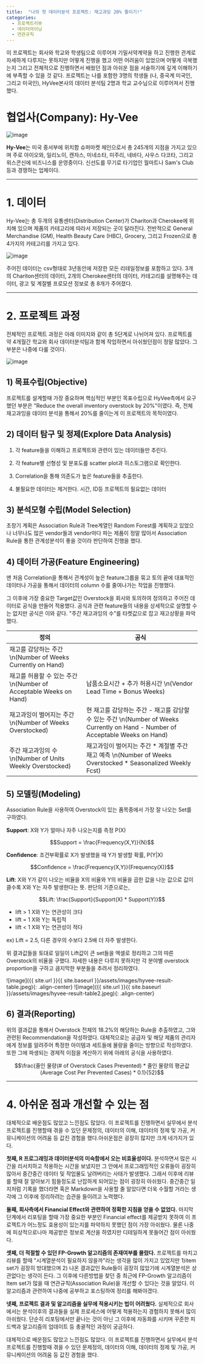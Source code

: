 ```yaml
---
title:  "나의 첫 데이터분석 프로젝트: 재고과잉 20% 줄이기!"
categories:
  - 프로젝트리뷰
  - 데이터마이닝
  - 연관규칙
---
```


이 프로젝트는 회사와 학교와 학생팀으로 이루어져 기밀서약계약을 하고 진행한 관계로 자세하게 다루지는 못하지만 어떻게 진행을 했고 어떤 어려움이 있었으며 어떻게 극복했는지 그리고 전체적으로 진행하면서 배웠던 점과 아쉬운 점을 서술하기에 깊게 이해하기에 부족할 수 있을 것 같다. 
프로젝트는 나를 포함한 3명의 학생들 (나, 중국계 미국인, 그리고 미국인), HyVee본사의 데이터 분석팀 2명과 학교 교수님으로 이루어져서 진행했다. 

# 협업사(Company): Hy-Vee

![image](https://user-images.githubusercontent.com/53207478/131266799-e35347ed-fa69-41bc-8806-c15aeeeceecf.png)

**Hy-Vee**는 미국 중서부에 위치함 슈퍼마켓 체인으로서 총 245개의 지점을 가지고 있으며 주로 아이오와, 일리노이, 캔자스, 미네소타, 미주리, 네바다, 사우스 다코타, 그리고 위스콘신에 비즈니스를 운영중이다.
신선도를 무기로 타기업인 월마트나 Sam's Club 등과 경쟁하는 업체이다.

---

# 1. 데이터

Hy-Vee는 총 두개의 유통센터(Distribution Center)가 Chariton과 Cherokee에 위치해 있으며 제품의 카테고리에 따라서 저장되는 곳이 달라진다. 
전반적으로 General Merchandise (GM), Health Beauty Care (HBC), Grocery, 그리고 Frozen으로 총 4가지의 카테고리를 가지고 있다.


![image](https://user-images.githubusercontent.com/53207478/131266804-94765755-6706-4a60-aba4-b0a932ac78c5.png)

주어진 데이터는 csv형태로 3년동안에 저장한 모든 리테일정보를 포함하고 있다. 3개의 Chariton센터의 데이터, 2개의 Cherokee센터의 데이터, 카테고리를 설명해주는 데이터, 광고 및 계절별 프로모션 정보로 총 8개가 주어졌다. 



---

# 2. 프로젝트 과정

전체적인 프로젝트 과정은 아래 이미지와 같이 총 5단계로 나뉘어져 있다. 프로젝트를 약 4개월간 학교와 회사 데이터분석팀과 함께 작업하면서 아쉬웠던점이 정말 많았다. 그 부분은 나중에 다룰 것이다. 

![image](https://user-images.githubusercontent.com/53207478/131266808-5c090f3b-3a00-43e6-9722-5655c47ac71e.png)


## 1) 목표수립(Objective)
프로젝트를 설계할때 가장 중요하며 핵심적인 부분인 목표수립으로 HyVee측에서 요구했던 부분은 "Reduce the overall inventory overstock by 20%"이였다. 
즉, 전체 재고과잉을 데이터 분석을 통해서 20%를 줄이는게 이 프로젝트의 목적이였다. 



## 2) 데이터 탐구 및 정제(Explore Data Analysis)

1) 각 feature들을 이해하고 프로젝트와 관련이 있는 데이터들만 추린다.

2) 각 feature별 선형성 및 분포도를 scatter plot과 히스토그램으로 확인한다.

3) Correlation을 통해 의존도가 높은 feature들을 추출한다.

4) 불필요한 데이터는 제거한다. 시간, ID등 프로젝트의 필요없는 데이터



## 3) 분석모형 수립(Model Selection)
초창기 계획은 Association Rule과 Tree계열인 Random Forest를 계획하고 있었으나 너무나도 많은 vendor들과 vendor마다 파는 제품이 정말 많아서 Association Rule을 통한 관계성분석이 좋을 것이라 판단하여 진행을 했다.



## 4) 데이터 가공(Feature Engineering)
맨 처음 Correlation을 통해서 관계성이 높은 feature그룹을 묶고 토의 끝에 대표적인 데이터나 가공을 통해서 데이터의 column 수를 줄여나가는 작업을 진행했다. 



그 이후에 가장 중요한 Target값인 Overstock을 회사와 토의하여 정의하고 주어진 데이터로 공식을 만들어 적용했다. 공식과 관련 feature들의 내용을 상세적으로 설명할 수는 없지만 공식은 이와 같다. "주간 재고과잉의 수"를 타켓값으로 잡고 재고상황을 파악했다. 

| 정의 | 공식 |
|---|---|
|재고를 감당하는 주간 \n(Number of Weeks Currently on Hand)| 
|재고를 허용할 수 있는 주간 \n(Number of Acceptable Weeks on Hand) | 납품소요시간 + 추가 허용시간  \n(Vendor Lead Time + Bonus Weeks)
|재고과잉이 벌어지는 주간 \n(Number of Weeks Overstocked)| 현 재고를 감당하는 주간 - 재고를 감당할 수 있는 주간 \n(Number of Weeks Currently on Hand - Number of Acceptable Weeks on Hand)
|주간 재고과잉의 수 \n(Number of Units Weekly Overstocked) | 재고과잉이 벌어지는 주간 * 계절별 주간 재고 예측 \n(Number of Weeks Overstocked * Seasonalized Weekly Fcst)

## 5) 모델링(Modeling) 
Association Rule을 사용하여 Overstock이 있는 품목중에서 가장 잘 나오는 Set를 구하였다.



**Support**: X와 Y가 얼마나 자주 나오는지를 측정 P(X)

$$Support = \frac{Frequency(X,Y)}{N}$$

**Confidence**: 조건부확률로 X가 발생했을 때 Y가 발생할 확률, P(Y|X)

$$Confidence  = \frac{Frequency(X,Y)}{Frequency(X)}$$

**Lift**: X와 Y가 같이 나오는 비율을 X의 비율와 Y의 비율을 곱한 값을 나눈 값으로 값이 클수록 X와 Y는 자주 발생한다는 뜻. 판단의 기준으로는,

$$Lift: \frac{Support}{Support(X) * Support(Y)}$$ 

- lift > 1 X와 Y는 연관성이 크다
- lift = 1 X와 Y는 독립적
- lift < 1 X와 Y는 연관성이 적다

ex) Lift = 2.5, 다른 경우의 수보다 2.5배 더 자주 발생한다.

위 결과값들을 토대로 일일이 Lift값이 큰 set들을 엑셀로 정리하고 그의 따른 Overstock의 비율을 구했다. 자세한 내용은 다루지 못하지만 각 분야별 overstock proportion을 구하고 큼지막한 부분들을 추려서 정리하였다.

![image]({{ site.url }}{{ site.baseurl }}/assets/images/hyvee-result-table.jpeg){: .align-center}
![image]({{ site.url }}{{ site.baseurl }}/assets/images/hyvee-result-table2.jpeg){: .align-center}


## 6) 결과(Reporting)

위의 결과값을 통해서 Overstock 전체의 18.2%의 해당하는 Rule을 추출하였고, 그와 관련된 Recommendation을 작성하였다. 대체적으로는 공급자 및 해당 제품의 관리자에게 정보를 알려주어 특정한 아이템과 세트들에 물량을 줄이는 방향으로 작성하였다. 또한 그에 파생되는 경제적 이점을 계산하기 위에 아래의 공식을 사용하였다.

$$\frac{줄인 물량(# of Overstock Cases Prevented) * 줄인 물량의 평균값(Average Cost Per Prevented Cases) * 0.1}{52}$$

---
# 4. 아쉬운 점과 개선할 수 있는 점
대체적으로 배운점도 많았고 느낀점도 많았다. 이 프로젝트를 진행하면서 실무에서 분석프로젝트를 진행할때 겪을 수 있던 문제정의, 데이터의 이해, 데이터의 정제 및 가공, 커뮤니케이션의 어려움 등 값진 경험을 했다.아쉬운점은 굉장히 많지만 크게 네가지가 있다.

 

**첫째, R 프로그래밍과 데이터분석의 미숙함에서 오는 비효율성이다.** 분석하면서 많은 시간을 리서치하고 적용하는 시간을 보냈지만 그 안에서 프로그래밍적인 오류들이 굉장히 많아서 중간중간 데이터 및 작업물도 날려버리는 사태가 발생했다. 그래서 이후에 리뷰를 할때 잘 알아보기 힘들정도로 난잡하게 되어있는 점이 굉장히 아쉬웠다. 중간중간 일지처럼 기록을 했더라면 혹은 Markdown을 사용할 줄 알았다면 더욱 수월할 거라는 생각에 그 이후에 정리하려는 습관을 들이려고 노력했다.

 

**둘째, 회사측에서 Financial Effect와 관련하여 정확한 지침을 얻을 수 없었다.** 마지막 단계에서 리포팅을 할때 가장 중요한 부분인 Financial effect를 제공받지 못하여 이 프로젝트가 어느정도 효용성이 있는지를 파악하지 못했던 점이 가장 아쉬웠다. 물론 나중에 피상적으로나마 제공받은 정보로 계산을 하였지만 디테일하게 못들어간 점이 아쉬웠다. 

 

**셋째, 더 적절할 수 있던 FP-Growth 알고리즘의 존재여부를 몰랐다.** 프로젝트를 마치고 리뷰를 할때 "시계열분석이 필요하지 않을까"라는 생각을 많이 가지고 있었지만 1)item set가 굉장히 방대했으며 2) 나온 결과값인 Rule들이 굉장히 많았기에 시계열분석은 상관없다는 생각이 든다. 그 이후에 다른방법을 찾던 중 최근에 FP-Growth 알고리즘이 Item set가 많을 때 연관규칙(Association Rule)을 개선할 수 있다는 것을 알았다. 이 알고리즘과 관련하여 나중에 공부하고 포스팅하여 정리를 해봐야겠다.

 

**넷째, 프로젝트 결과 및 알고리즘을 실무에 적용시키는 법이 어려웠다.** 실제적으로 회사에서는 분석이후의 결과들을 실제 프로세스에 어떻게 적용하는지 경험하지 못해서 많이 아쉬웠다. 단순히 리포팅에서만 끝나는 것이 아닌 그 이후에 자동화를 시키며 꾸준한 피드백과 알고리즘의 업데이트 등 총괄적인 과정이 궁금하다.

 

대체적으로 배운점도 많았고 느낀점도 많았다. 이 프로젝트를 진행하면서 실무에서 분석프로젝트를 진행할때 겪을 수 있던 문제정의, 데이터의 이해, 데이터의 정제 및 가공, 커뮤니케이션의 어려움 등 값진 경험을 했다.